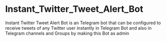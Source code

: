 # Instant_Twitter_Tweet_Alert_Bot
Instant Twitter Tweet Alert Bot is an Telegram bot that can be configured to receive tweets of any Twitter user instantly in Telegram Bot and also in Telegram channels and Groups by making this Bot as admin
